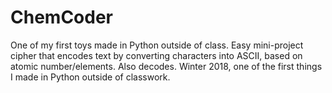 # ChemCoder
One of my first toys made in Python outside of class. Easy mini-project cipher that encodes text by converting characters into ASCII, based on atomic number/elements. Also decodes. Winter 2018, one of the first things I made in Python outside of classwork.
